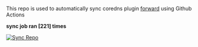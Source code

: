 This repo is used to automatically sync coredns plugin [forward](https://github.com/QZLin/forward) using Github Actions

**sync job ran [221] times**

[![Sync Repo](https://github.com/QZLin/coredns-extract/actions/workflows/sync.yaml/badge.svg)](https://github.com/QZLin/coredns-extract/actions/workflows/sync.yaml)
